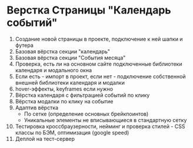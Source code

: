 # Верстка Страницы "Календарь событий" 

1. Создание новой страницы в проекте, подключение к ней шапки и футера
2. Базовая вёрстка секции "календарь"
3. Базовая вёрстка секции "События месяца"
4. Проверка, есть ли на основном сайте подключенные библиотеки календаря и модального окна
5. Если есть - импорт в проект, если нет - подключение собственной внешней библиотеки календаря и модалки 
6. hover-эффекты, keyframes если нужно
7. Вёрстка календаря с фильтрацией событий по клику
8. Вёрстка модалки по клику на событие 
9. Адаптив вёрстка
    - По сетке (определение основных брейкпоинтов)
    - Уникальные элементы не вписывающиеся в стандартную сетку
10. Тестировка кроссбраузерности, нейминг и проверка стилей - CSS классы по БЭМ, оптимизация (google speed)
11. Деплой на тест-сервер 